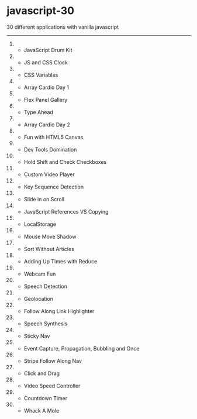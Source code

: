 # javascript-30
30 different applications with vanilla javascript
***
1. - JavaScript Drum Kit
2. - JS and CSS Clock
3. - CSS Variables
4. - Array Cardio Day 1
5. - Flex Panel Gallery
6. - Type Ahead
7. - Array Cardio Day 2
8. - Fun with HTML5 Canvas
9. - Dev Tools Domination
10. - Hold Shift and Check Checkboxes
11. - Custom Video Player
12. - Key Sequence Detection
13. - Slide in on Scroll
14. - JavaScript References VS Copying
15. - LocalStorage
16. - Mouse Move Shadow
17. - Sort Without Articles
18. - Adding Up Times with Reduce
19. - Webcam Fun
20. - Speech Detection
21. - Geolocation
22. - Follow Along Link Highlighter
23. - Speech Synthesis
24. - Sticky Nav
25. - Event Capture, Propagation, Bubbling and Once
26. - Stripe Follow Along Nav
27. - Click and Drag
28. - Video Speed Controller
29. - Countdown Timer
30. - Whack A Mole
